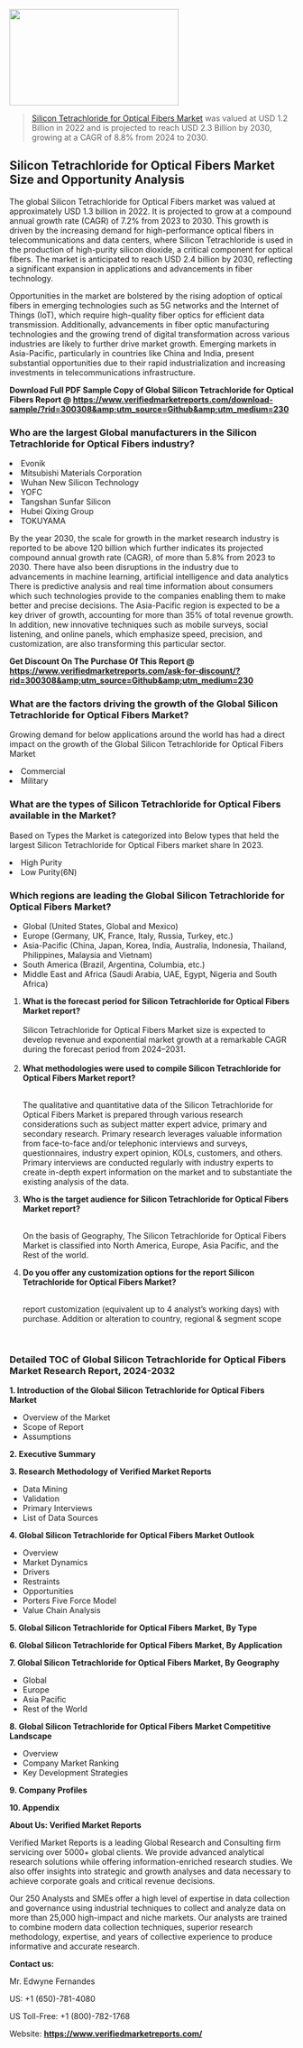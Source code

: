 <img src="https://ffe5etoiles.com/wp-content/uploads/2024/12/MST1-300x171.png" alt="" width="300" height="171" class="alignnone size-medium wp-image-20088" /><blockquote><p><p><a href="https://www.verifiedmarketreports.com/download-sample/?rid=300308&utm_source=Github&utm_medium=230" target="_blank">Silicon Tetrachloride for Optical Fibers Market</a> was valued at USD 1.2 Billion in 2022 and is projected to reach USD 2.3 Billion by 2030, growing at a CAGR of 8.8% from 2024 to 2030.</p></blockquote><p><h2>Silicon Tetrachloride for Optical Fibers Market Size and Opportunity Analysis</h2><p>The global Silicon Tetrachloride for Optical Fibers market was valued at approximately USD 1.3 billion in 2022. It is projected to grow at a compound annual growth rate (CAGR) of 7.2% from 2023 to 2030. This growth is driven by the increasing demand for high-performance optical fibers in telecommunications and data centers, where Silicon Tetrachloride is used in the production of high-purity silicon dioxide, a critical component for optical fibers. The market is anticipated to reach USD 2.4 billion by 2030, reflecting a significant expansion in applications and advancements in fiber technology.</p><p>Opportunities in the market are bolstered by the rising adoption of optical fibers in emerging technologies such as 5G networks and the Internet of Things (IoT), which require high-quality fiber optics for efficient data transmission. Additionally, advancements in fiber optic manufacturing technologies and the growing trend of digital transformation across various industries are likely to further drive market growth. Emerging markets in Asia-Pacific, particularly in countries like China and India, present substantial opportunities due to their rapid industrialization and increasing investments in telecommunications infrastructure.</p></p><p class=""><strong>Download Full PDF Sample Copy of Global Silicon Tetrachloride for Optical Fibers Report @ <a href="https://www.verifiedmarketreports.com/download-sample/?rid=300308&amp;utm_source=Github&amp;utm_medium=230" target="_blank">https://www.verifiedmarketreports.com/download-sample/?rid=300308&amp;utm_source=Github&amp;utm_medium=230</a></strong></p><h3 id="" class="">Who are the largest Global manufacturers in the Silicon Tetrachloride for Optical Fibers industry?</h3><p><li>Evonik</li><li> Mitsubishi Materials Corporation</li><li> Wuhan New Silicon Technology</li><li> YOFC</li><li> Tangshan Sunfar Silicon</li><li> Hubei Qixing Group</li><li> TOKUYAMA</li></p><div class=""><div class="" dir="" data-message-author-role="" data-message-id="" data-message-model-slug=""><div class=""><div class=""><div class=""><div class="" dir="" data-message-author-role="" data-message-id="" data-message-model-slug=""><div class=""><div class=""><p>By the year 2030, the scale for growth in the market research industry is reported to be above 120 billion which further indicates its projected compound annual growth rate (CAGR), of more than 5.8% from 2023 to 2030. There have also been disruptions in the industry due to advancements in machine learning, artificial intelligence and data analytics There is predictive analysis and real time information about consumers which such technologies provide to the companies enabling them to make better and precise decisions. The Asia-Pacific region is expected to be a key driver of growth, accounting for more than 35% of total revenue growth. In addition, new innovative techniques such as mobile surveys, social listening, and online panels, which emphasize speed, precision, and customization, are also transforming this particular sector.</p><p><strong>Get Discount On The Purchase Of This Report @&nbsp; <a href="https://www.verifiedmarketreports.com/ask-for-discount/?rid=300308&amp;utm_source=Github&amp;utm_medium=230" target="_blank">https://www.verifiedmarketreports.com/ask-for-discount/?rid=300308&amp;utm_source=Github&amp;utm_medium=230</a></strong></p></div></div></div></div></div></div></div></div><h3 id="" class="">What are the factors driving the growth of the Global Silicon Tetrachloride for Optical Fibers Market?</h3><p id="" class="">Growing demand for below applications around the world has had a direct impact on the growth of the Global Silicon Tetrachloride for Optical Fibers Market</p><p id="" class=""><li>Commercial</li><li> Military</li></p><h3 id="" class="">What are the types of Silicon Tetrachloride for Optical Fibers available in the Market?</h3><p id="" class="">Based on Types the Market is categorized into Below types that held the largest Silicon Tetrachloride for Optical Fibers market share In 2023.</p><p id="" class=""><li>High Purity</li><li> Low Purity(6N)</li></p><h3 id="" class="">Which regions are leading the Global Silicon Tetrachloride for Optical Fibers Market?</h3><ul><li>Global (United States, Global and Mexico)</li><li>Europe (Germany, UK, France, Italy, Russia, Turkey, etc.)</li><li>Asia-Pacific (China, Japan, Korea, India, Australia, Indonesia, Thailand, Philippines, Malaysia and Vietnam)</li><li>South America (Brazil, Argentina, Columbia, etc.)</li><li>Middle East and Africa (Saudi Arabia, UAE, Egypt, Nigeria and South Africa)</li></ul><p><ol><li><strong>What is the forecast period for Silicon Tetrachloride for Optical Fibers Market report?<br /></strong><br /><span data-sheets-root="1" data-sheets-value="{&quot;1&quot;:2,&quot;2&quot;:&quot;XXXX size is expected to develop revenue and exponential market growth at a remarkable CAGR during the forecast period from 2024&ndash;2030.&quot;}" data-sheets-userformat="{&quot;2&quot;:12674,&quot;4&quot;:{&quot;1&quot;:2,&quot;2&quot;:16776960},&quot;10&quot;:2,&quot;11&quot;:0,&quot;15&quot;:&quot;Arial&quot;,&quot;16&quot;:12}">Silicon Tetrachloride for Optical Fibers Market size is expected to develop revenue and exponential market growth at a remarkable CAGR during the forecast period from 2024&ndash;2031.</span><br /><br /></li><li><strong>What methodologies were used to compile Silicon Tetrachloride for Optical Fibers Market report?<br /><br /></strong><p>The qualitative and quantitative data of the&nbsp;Silicon Tetrachloride for Optical Fibers Market is prepared through various research considerations such as subject matter expert advice, primary and secondary research. Primary research leverages valuable information from face-to-face and/or telephonic interviews and surveys, questionnaires, industry expert opinion, KOLs, customers, and others. Primary interviews are conducted regularly with industry experts to create in-depth expert information on the market and to substantiate the existing analysis of the data.&nbsp;</p></li><li><strong>Who is the target audience for Silicon Tetrachloride for Optical Fibers Market report?<br /><br /></strong><p>On the basis of Geography, The&nbsp;Silicon Tetrachloride for Optical Fibers Market is classified into North America, Europe, Asia Pacific, and the Rest of the world.</p></li><li><strong>Do you offer any customization options for the report Silicon Tetrachloride for Optical Fibers Market?<br /><br /></strong><p>report customization (equivalent up to 4 analyst&rsquo;s working days) with purchase. Addition or alteration to country, regional &amp; segment scope</p><p>&nbsp;</p></li></ol></p><h3 id="" class="">Detailed TOC of Global Silicon Tetrachloride for Optical Fibers Market Research Report, 2024-2032</h3><p id="" class=""><strong>1. Introduction of the Global Silicon Tetrachloride for Optical Fibers Market</strong></p><ul><li>Overview of the Market</li><li>Scope of Report</li><li>Assumptions</li></ul><p id="" class=""><strong>2. Executive Summary</strong></p><p id="" class=""><strong>3. Research Methodology of&nbsp;Verified Market Reports</strong></p><ul><li>Data Mining</li><li>Validation</li><li>Primary Interviews</li><li>List of Data Sources</li></ul><p id="" class=""><strong>4. Global Silicon Tetrachloride for Optical Fibers Market Outlook</strong></p><ul><li>Overview</li><li>Market Dynamics</li><li>Drivers</li><li>Restraints</li><li>Opportunities</li><li>Porters Five Force Model</li><li>Value Chain Analysis</li></ul><p id="" class=""><strong>5. Global Silicon Tetrachloride for Optical Fibers Market, By&nbsp;Type</strong></p><p id="" class=""><strong>6. Global Silicon Tetrachloride for Optical Fibers Market, By Application</strong></p><p id="" class=""><strong>7. Global Silicon Tetrachloride for Optical Fibers Market, By Geography</strong></p><ul><li>Global</li><li>Europe</li><li>Asia Pacific</li><li>Rest of the World</li></ul><p id="" class=""><strong>8. Global Silicon Tetrachloride for Optical Fibers Market Competitive Landscape</strong></p><ul><li>Overview</li><li>Company Market Ranking</li><li>Key Development Strategies</li></ul><p id="" class=""><strong>9. Company Profiles</strong></p><p id="" class=""><strong>10. Appendix</strong></p><p id="" class=""><strong>About Us: Verified Market Reports</strong></p><p id="" class="">Verified Market Reports is a leading Global Research and Consulting firm servicing over 5000+ global clients. We provide advanced analytical research solutions while offering information-enriched research studies. We also offer insights into strategic and growth analyses and data necessary to achieve corporate goals and critical revenue decisions.</p><p id="" class="">Our 250 Analysts and SMEs offer a high level of expertise in data collection and governance using industrial techniques to collect and analyze data on more than 25,000 high-impact and niche markets. Our analysts are trained to combine modern data collection techniques, superior research methodology, expertise, and years of collective experience to produce informative and accurate research.</p><p id="" class=""><strong>Contact us:</strong></p><p id="" class="">Mr. Edwyne Fernandes</p><p id="" class="">US: +1 (650)-781-4080</p><p id="" class="">US Toll-Free: +1 (800)-782-1768</p><p id="" class="">Website: <a target="" data-test-app-aware-link=""><strong>https://www.verifiedmarketreports.com/</strong></a></p>
